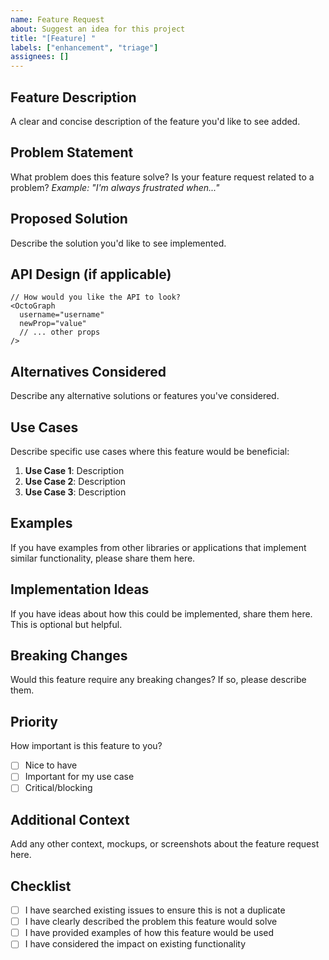 ```yaml
---
name: Feature Request
about: Suggest an idea for this project
title: "[Feature] "
labels: ["enhancement", "triage"]
assignees: []
---
```


## Feature Description

A clear and concise description of the feature you'd like to see added.

## Problem Statement

What problem does this feature solve? Is your feature request related to a problem?
_Example: "I'm always frustrated when..."_

## Proposed Solution

Describe the solution you'd like to see implemented.

## API Design (if applicable)

```tsx
// How would you like the API to look?
<OctoGraph
  username="username"
  newProp="value"
  // ... other props
/>
```

## Alternatives Considered

Describe any alternative solutions or features you've considered.

## Use Cases

Describe specific use cases where this feature would be beneficial:

1. **Use Case 1**: Description
2. **Use Case 2**: Description
3. **Use Case 3**: Description

## Examples

If you have examples from other libraries or applications that implement similar functionality, please share them here.

## Implementation Ideas

If you have ideas about how this could be implemented, share them here. This is optional but helpful.

## Breaking Changes

Would this feature require any breaking changes? If so, please describe them.

## Priority

How important is this feature to you?

- [ ] Nice to have
- [ ] Important for my use case
- [ ] Critical/blocking

## Additional Context

Add any other context, mockups, or screenshots about the feature request here.

## Checklist

- [ ] I have searched existing issues to ensure this is not a duplicate
- [ ] I have clearly described the problem this feature would solve
- [ ] I have provided examples of how this feature would be used
- [ ] I have considered the impact on existing functionality
